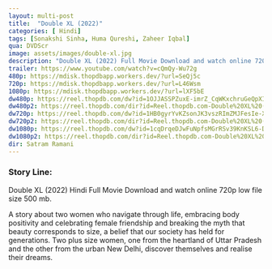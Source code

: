 ```yaml
---
layout: multi-post
title:  "Double XL (2022)"
categories: [ Hindi]
tags: [Sonakshi Sinha, Huma Qureshi, Zaheer Iqbal]
qua: DVDScr
image: assets/images/double-xl.jpg
description: "Double XL (2022) Full Movie Download and watch online 720p low file size 500 mb."
trailer: https://www.youtube.com/watch?v=cQmQy-Wu72g
480p: https://mdisk.thopdbapp.workers.dev/?url=SeQj5c
720p: https://mdisk.thopdbapp.workers.dev/?url=L46Wsm
1080p: https://mdisk.thopdbapp.workers.dev/?url=lXF5bE
dw480p: https://reel.thopdb.com/dw?id=1OJJASSPZuxE-imrZ_CqWKxchruGeQpXI
dw480p2: https://reel.thopdb.com/dir?id=Reel.thopdb.com-Double%20XL%20(2022)%20Hindi%20480p%20HQ%20PreDVD%20Rip%20x264%20AAC.mkv
dw720p: https://reel.thopdb.com/dw?id=1HB0gyrYvKZsonJK3vszRImZMJFesIe-X
dw720p2: https://reel.thopdb.com/dir?id=Reel.thopdb.com-Double%20XL%20(2022)%20Hindi%20720p%20HQ%20PreDVD%20Rip%20x264%20AAC.mkv
dw1080p: https://reel.thopdb.com/dw?id=1cqDrqeDJwFuNpfsMGrRSv39KnKSL6-D9
dw1080p2: https://reel.thopdb.com/dir?id=Reel.thopdb.com-Double%20XL%20(2022)%20Hindi%201080p%20HQ%20PreDVD%20Rip%20x264%20AAC.mkv
dir: Satram Ramani
---
```


### Story Line:
Double XL (2022) Hindi Full Movie Download and watch online 720p low file size 500 mb.

A story about two women who navigate through life, embracing body positivity and celebrating female friendship and breaking the myth that beauty corresponds to size, a belief that our society has held for generations. Two plus size women, one from the heartland of Uttar Pradesh and the other from the urban New Delhi, discover themselves and realise their dreams.


